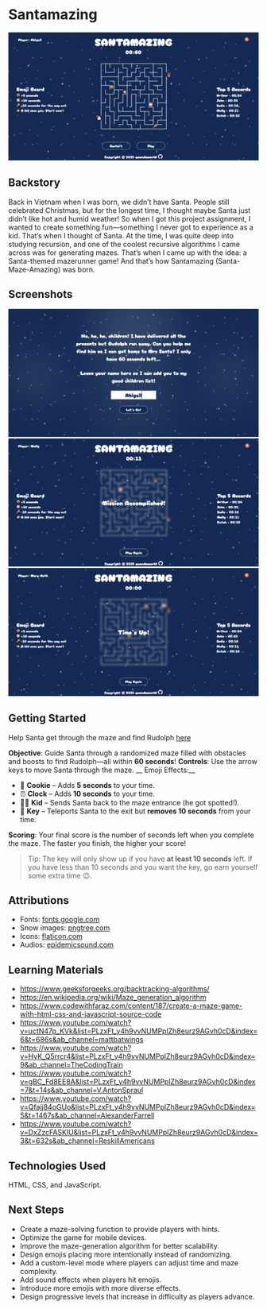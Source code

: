 # Santamazing

![Game Screen](assets/images/gamescreen.png)

## Backstory

Back in Vietnam when I was born, we didn’t have Santa. People still celebrated Christmas, but for the longest time, I thought maybe Santa just didn’t like hot and humid weather! So when I got this project assignment, I wanted to create something fun—something I never got to experience as a kid. That’s when I thought of Santa. At the time, I was quite deep into studying recursion, and one of the coolest recursive algorithms I came across was for generating mazes. That’s when I came up with the idea: a Santa-themed mazerunner game! And that’s how Santamazing (Santa-Maze-Amazing) was born.

## Screenshots

![Start Screen](assets/images/startscreen.png)
![Victory Screen](assets/images/victory.png)
![Game Over Screen](assets/images/gameover.png)

## Getting Started

Help Santa get through the maze and find Rudolph [here](https://quandaworld.github.io/santamazing/)

 __Objective__: Guide Santa through a randomized maze filled with obstacles and boosts to find Rudolph—all within __60 seconds__!
 __Controls__: Use the arrow keys to move Santa through the maze.
__ Emoji Effects:__
* 🍪 __Cookie__ – Adds __5 seconds__ to your time.
* ⏰ __Clock__ – Adds __10 seconds__ to your time.
* 👧🏻 __Kid__ – Sends Santa back to the maze entrance (he got spotted!).
* 🔑 __Key__ – Teleports Santa to the exit but __removes 10 seconds__ from your time.

__Scoring__: Your final score is the number of seconds left when you complete the maze. The faster you finish, the higher your score!

> Tip: The key will only show up if you have __at least 10 seconds__ left. If you have less than 10 seconds and you want the key, go earn yourself some extra time 😉.

## Attributions
* Fonts: [fonts.google.com](https://fonts.google.com/)
* Snow images: [pngtree.com](https://pngtree.com/)
* Icons: [flaticon.com](https://www.flaticon.com/)
* Audios: [epidemicsound.com](https://www.epidemicsound.com/)

## Learning Materials

* https://www.geeksforgeeks.org/backtracking-algorithms/
* https://en.wikipedia.org/wiki/Maze_generation_algorithm
* https://www.codewithfaraz.com/content/187/create-a-maze-game-with-html-css-and-javascript-source-code
* https://www.youtube.com/watch?v=uctN47p_KVk&list=PLzxFt_y4h9vvNUMPplZh8eurz9AGvh0cD&index=6&t=686s&ab_channel=mattbatwings
* https://www.youtube.com/watch?v=HyK_Q5rrcr4&list=PLzxFt_y4h9vvNUMPplZh8eurz9AGvh0cD&index=9&ab_channel=TheCodingTrain
* https://www.youtube.com/watch?v=gBC_Fd8EE8A&list=PLzxFt_y4h9vvNUMPplZh8eurz9AGvh0cD&index=7&t=14s&ab_channel=V.AntonSpraul
* https://www.youtube.com/watch?v=Qfajj84oGUo&list=PLzxFt_y4h9vvNUMPplZh8eurz9AGvh0cD&index=5&t=1467s&ab_channel=AlexanderFarrell
* https://www.youtube.com/watch?v=DxZzcFASKlU&list=PLzxFt_y4h9vvNUMPplZh8eurz9AGvh0cD&index=3&t=632s&ab_channel=ReskillAmericans

## Technologies Used

HTML, CSS, and JavaScript.

## Next Steps

* Create a maze-solving function to provide players with hints.
* Optimize the game for mobile devices.
* Improve the maze-generation algorithm for better scalability.
* Design emojis placing more intentionally instead of randomizing.
* Add a custom-level mode where players can adjust time and maze complexity.
* Add sound effects when players hit emojis.
* Introduce more emojis with more diverse effects.
* Design progressive levels that increase in difficulty as players advance.